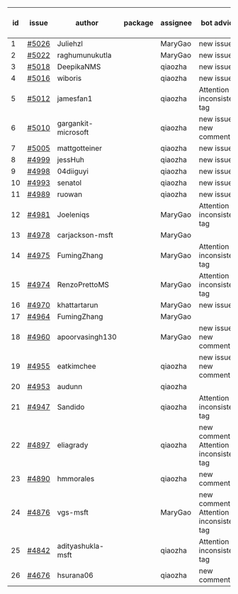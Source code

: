 | id | issue | author | package | assignee | bot advice | created date of issue | target release date | date from target |
| ------ | ------ | ------ | ------ | ------ | ------ | ------ | ------ | :-----: |
| 1 | [#5026](https://github.com/Azure/sdk-release-request/issues/5026) | Juliehzl |  | MaryGao | new issue. | 03-05 | 03-22 |  |
| 2 | [#5022](https://github.com/Azure/sdk-release-request/issues/5022) | raghumunukutla |  | MaryGao | new issue. | 03-04 | 03-22 |  |
| 3 | [#5018](https://github.com/Azure/sdk-release-request/issues/5018) | DeepikaNMS |  | qiaozha | new issue. | 02-29 | 03-22 |  |
| 4 | [#5016](https://github.com/Azure/sdk-release-request/issues/5016) | wiboris |  | qiaozha | new issue. | 02-29 | 03-22 |  |
| 5 | [#5012](https://github.com/Azure/sdk-release-request/issues/5012) | jamesfan1 |  | qiaozha | Attention to inconsistent tag | 02-28 | 03-22 |  |
| 6 | [#5010](https://github.com/Azure/sdk-release-request/issues/5010) | gargankit-microsoft |  | qiaozha | new issue. new comment. | 02-28 | 03-22 |  |
| 7 | [#5005](https://github.com/Azure/sdk-release-request/issues/5005) | mattgotteiner |  | qiaozha | new issue. | 02-27 | 03-22 |  |
| 8 | [#4999](https://github.com/Azure/sdk-release-request/issues/4999) | jessHuh |  | qiaozha | new issue. | 02-27 | 03-22 |  |
| 9 | [#4998](https://github.com/Azure/sdk-release-request/issues/4998) | 04diiguyi |  | qiaozha | new issue. | 02-27 | 03-22 |  |
| 10 | [#4993](https://github.com/Azure/sdk-release-request/issues/4993) | senatol |  | qiaozha | new issue. | 02-27 | 03-22 |  |
| 11 | [#4989](https://github.com/Azure/sdk-release-request/issues/4989) | ruowan |  | qiaozha | new issue. | 02-27 | 03-22 |  |
| 12 | [#4981](https://github.com/Azure/sdk-release-request/issues/4981) | Joeleniqs |  | MaryGao | Attention to inconsistent tag | 02-24 | 03-22 |  |
| 13 | [#4978](https://github.com/Azure/sdk-release-request/issues/4978) | carjackson-msft |  | MaryGao |  | 02-22 | 03-22 |  |
| 14 | [#4975](https://github.com/Azure/sdk-release-request/issues/4975) | FumingZhang |  | MaryGao | Attention to inconsistent tag | 02-21 | 03-22 |  |
| 15 | [#4974](https://github.com/Azure/sdk-release-request/issues/4974) | RenzoPrettoMS |  | MaryGao | Attention to inconsistent tag | 02-21 | 03-22 |  |
| 16 | [#4970](https://github.com/Azure/sdk-release-request/issues/4970) | khattartarun |  | MaryGao | new issue. | 02-20 | 03-22 |  |
| 17 | [#4964](https://github.com/Azure/sdk-release-request/issues/4964) | FumingZhang |  | MaryGao |  | 02-19 | 03-22 |  |
| 18 | [#4960](https://github.com/Azure/sdk-release-request/issues/4960) | apoorvasingh130 |  | MaryGao | new issue. new comment. | 02-19 | 03-22 |  |
| 19 | [#4955](https://github.com/Azure/sdk-release-request/issues/4955) | eatkimchee |  | qiaozha | new issue. new comment. | 02-17 | 03-22 |  |
| 20 | [#4953](https://github.com/Azure/sdk-release-request/issues/4953) | audunn |  | qiaozha |  | 02-16 | 03-22 |  |
| 21 | [#4947](https://github.com/Azure/sdk-release-request/issues/4947) | Sandido |  | qiaozha | Attention to inconsistent tag | 02-15 | 03-22 |  |
| 22 | [#4897](https://github.com/Azure/sdk-release-request/issues/4897) | eliagrady |  | qiaozha | new comment. Attention to inconsistent tag | 01-18 | 02-23 |  |
| 23 | [#4890](https://github.com/Azure/sdk-release-request/issues/4890) | hmmorales |  | qiaozha | new comment. | 01-16 | 02-23 |  |
| 24 | [#4876](https://github.com/Azure/sdk-release-request/issues/4876) | vgs-msft |  | MaryGao | new comment. Attention to inconsistent tag | 01-09 | 02-23 |  |
| 25 | [#4842](https://github.com/Azure/sdk-release-request/issues/4842) | adityashukla-msft |  | qiaozha | Attention to inconsistent tag | 12-20 | 02-23 |  |
| 26 | [#4676](https://github.com/Azure/sdk-release-request/issues/4676) | hsurana06 |  | qiaozha | new comment. | 10-23 | 02-23 |  |
